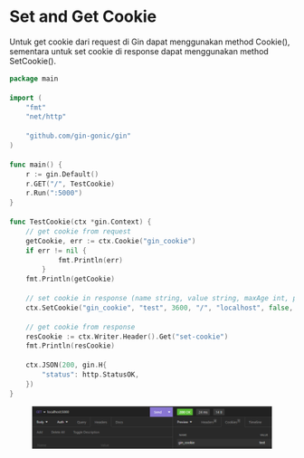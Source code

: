 # Set and Get Cookie

Untuk get cookie dari request di Gin dapat menggunakan method Cookie(), sementara untuk set cookie di response dapat menggunakan method SetCookie().

```go
package main

import (
	"fmt"
	"net/http"

	"github.com/gin-gonic/gin"
)

func main() {
	r := gin.Default()
	r.GET("/", TestCookie)
	r.Run(":5000")
}

func TestCookie(ctx *gin.Context) {
	// get cookie from request
	getCookie, err := ctx.Cookie("gin_cookie")
	if err != nil {
        	fmt.Println(err)
        }
	fmt.Println(getCookie)

	// set cookie in response (name string, value string, maxAge int, path string, domain string, secure bool, httpOnly bool)
	ctx.SetCookie("gin_cookie", "test", 3600, "/", "localhost", false, true)
	
	// get cookie from response
	resCookie := ctx.Writer.Header().Get("set-cookie")
	fmt.Println(resCookie)

	ctx.JSON(200, gin.H{
		"status": http.StatusOK,
	})
}
```

<figure><img src="../.gitbook/assets/1 (3).png" alt=""><figcaption></figcaption></figure>
